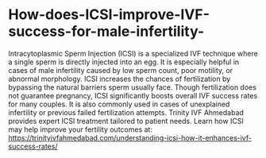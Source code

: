 # How-does-ICSI-improve-IVF-success-for-male-infertility-

Intracytoplasmic Sperm Injection (ICSI) is a specialized IVF technique where a single sperm is directly injected into an egg. It is especially helpful in cases of male infertility caused by low sperm count, poor motility, or abnormal morphology. ICSI increases the chances of fertilization by bypassing the natural barriers sperm usually face. Though fertilization does not guarantee pregnancy, ICSI significantly boosts overall IVF success rates for many couples. It is also commonly used in cases of unexplained infertility or previous failed fertilization attempts. Trinity IVF Ahmedabad provides expert ICSI treatment tailored to patient needs. Learn how ICSI may help improve your fertility outcomes at: https://trinityivfahmedabad.com/understanding-icsi-how-it-enhances-ivf-success-rates/

